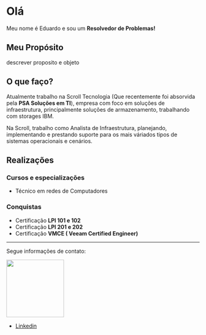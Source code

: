 # Olá

Meu nome é Eduardo e sou um **Resolvedor de Problemas!**

## Meu Propósito
descrever proposito e objeto

## O que faço?
Atualmente trabalho na Scroll Tecnologia (Que recentemente foi absorvida pela **PSA Soluções em TI**), empresa com foco em soluções de infraestrutura, principalmente soluções de armazenamento, trabalhando com storages IBM. 

Na Scroll, trabalho como Analista de Infraestrutura, planejando, implementando e prestando suporte para os mais váriados tipos de sistemas operacionais e cenários.

## Realizações

### Cursos e especializações
- Técnico em redes de Computadores

### Conquistas
- Certificação **LPI 101 e 102**
- Certificação **LPI 201 e 202**
- Certificação **VMCE ( Veeam Certified Engineer)**

---

Segue informações de contato:

<img src='/img/edu.png'  width="150" height="150"></img>  

- [Linkedin](https://www.linkedin.com/in/eduardovieirac)
